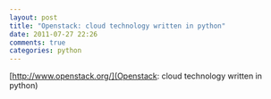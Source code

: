 ```yaml
---
layout: post
title: "Openstack: cloud technology written in python"
date: 2011-07-27 22:26
comments: true
categories: python
---
```

[http://www.openstack.org/](Openstack: cloud technology written in python)

